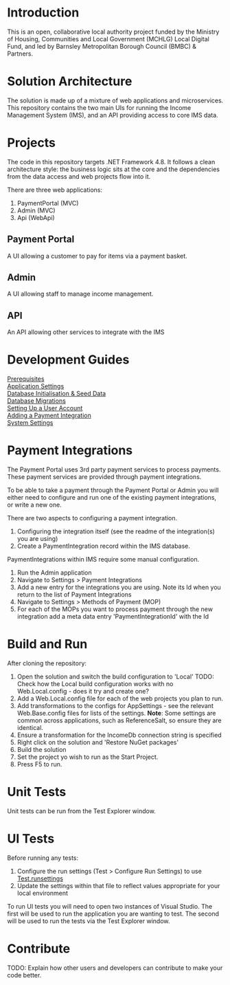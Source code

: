 # Introduction 
This is an open, collaborative local authority project funded by the Ministry of Housing, Communities and Local Government (MCHLG) Local Digital Fund, and led by Barnsley Metropolitan Borough Council (BMBC) & Partners.

# Solution Architecture

The solution is made up of a mixture of web applications and microservices.
This repository contains the two main UIs for running the Income Management System (IMS), and an API providing access to core IMS data.

# Projects

The code in this repository targets .NET Framework 4.8.
It follows a clean architecture style: the business logic sits at the core and the dependencies from the data access and web projects flow into it.

There are three web applications:

1. PaymentPortal (MVC)
2. Admin (MVC)
3. Api (WebApi)

## Payment Portal
A UI allowing a customer to pay for items via a payment basket.

## Admin
A UI allowing staff to manage income management.

## API
An API allowing other services to integrate with the IMS

# Development Guides

[Prerequisites](\docs\prerequisites.md)  
[Application Settings](\docs\application-settings.md)  
[Database Initialisation & Seed Data](\docs\database-initialisation-and-seed-data.md)  
[Database Migrations](\docs\database-migrations.md)  
[Setting Up a User Account](\docs\setting-up-a-user-account.md)  
[Adding a Payment Integration](\docs\adding-a-payment-integration.md)  
[System Settings](\docs\system-settings.md)

# Payment Integrations

The Payment Portal uses 3rd party payment services to process payments.
These payment services are provided through payment integrations.

To be able to take a payment through the Payment Portal or Admin you will either need to configure and run one of the existing payment integrations, or write a new one.

There are two aspects to configuring a payment integration. 
1. Configuring the integration itself (see the readme of the integration(s) you are using)
2. Create a PaymentIntegration record within the IMS database.

PaymentIntegrations within IMS require some manual configuration.
1. Run the Admin application
2. Navigate to Settings > Payment Integrations
3. Add a new entry for the integrations you are using. Note its Id when you return to the list of Payment Integrations
4. Navigate to Settings > Methods of Payment (MOP)
5. For each of the MOPs you want to process payment through the new integration add a meta data entry 'PaymentIntegrationId' with the Id





# Build and Run

After cloning the repository:

1. Open the solution and switch the build configuration to 'Local'
TODO: Check how the Local build configuration works with no Web.Local.config - does it try and create one?
2. Add a Web.Local.config file for each of the web projects you plan to run. 
3. Add transformations to the configs for AppSettings - see the relevant Web.Base.config files for lists of the settings.
**Note**: Some settings are common across applications, such as ReferenceSalt, so ensure they are identical.</i>
4. Ensure a transformation for the IncomeDb connection string is specified
5. Right click on the solution and 'Restore NuGet packages'
6. Build the solution 
7. Set the project yo wish to run as the Start Project.
8. Press F5 to run. 



# Unit Tests
Unit tests can be run from the Test Explorer window.

# UI Tests
Before running any tests:
1. Configure the run settings (Test > Configure Run Settings) to use [Test.runsettings](\Test.runsettings)
2. Update the settings within that file to reflect values appropriate for your local environment

To run UI tests you will need to open two instances of Visual Studio.
The first will be used to run the application you are wanting to test. 
The second will be used to run the tests via the Test Explorer window.


# Contribute
TODO: Explain how other users and developers can contribute to make your code better. 

